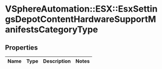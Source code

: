 # VSphereAutomation::ESX::EsxSettingsDepotContentHardwareSupportManifestsCategoryType

## Properties
Name | Type | Description | Notes
------------ | ------------- | ------------- | -------------


